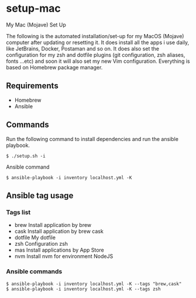 # setup-mac
My Mac (Mojave) Set Up

The following is the automated installation/set-up for my MacOS (Mojave) computer after updating or resetting it.
It does install all the apps i use daily, like JetBrains, Docker, Postaman and so on.
It does also set the configuration for my zsh and dotfile plugins (git configuration, zsh aliases, fonts ...etc) and soon it will also set my new Vim configuration.
Everything is based on Homebrew package manager.

## Requirements
* Homebrew
* Ansible

## Commands

Run the following command to install dependencies and run the ansible playbook.
```
$ ./setup.sh -i
```

Ansible command
```
$ ansible-playbook -i inventory localhost.yml -K
```

## Ansible tag usage
### Tags list
* brew      Install application by brew
* cask      Install application by brew cask
* dotfile   My dotfile
* zsh       Configuration zsh
* mas       Install applications by App Store 
* nvm       Install nvm for environment NodeJS

### Ansible commands
```
$ ansible-playbook -i inventory localhost.yml -K --tags "brew,cask"
$ ansible-playbook -i inventory localhost.yml -K --tags zsh
```
